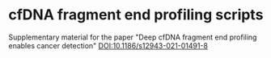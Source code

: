 # cfDNA fragment end profiling scripts

Supplementary material for the paper "Deep cfDNA fragment end profiling enables cancer detection" [DOI:10.1186/s12943-021-01491-8](https://doi.org/10.1109/5.771073)
